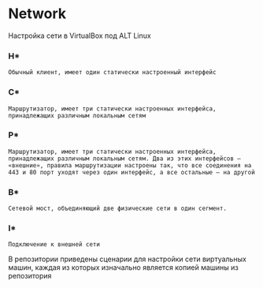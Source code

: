 # Network
Настройка сети в VirtualBox под ALT Linux

### H*
    Обычный клиент, имеет один статически настроенный интерфейс 
### C*
    Маршрутизатор, имеет три статически настроенных интерфейса, принадлежащих различным локальным сетям 
### P*
    Маршрутизатор, имеет три статически настроенных интерфейса, принадлежащих различным локальным сетям. Два из этих интерфейсов — «внешние», правила маршрутизации настроены так, что все соединения на 443 и 80 порт уходят через один интерфейс, а все остальные — на другой 
### B*
    Сетевой мост, объединяющий две физические сети в один сегмент. 
### I*
    Подключение к внешней сети 

В репозитории приведены сценарии для настройки сети виртуальных машин, каждая из которых изначально является копией машины из репозитория
